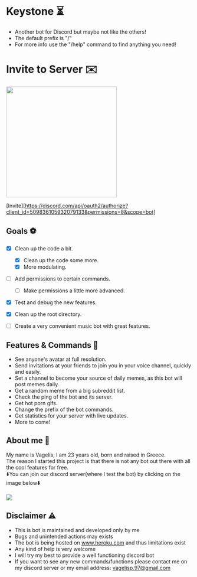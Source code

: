 # Keystone ⏳
* Another bot for Discord but maybe not like the others!
* The default prefix is "/"
* For more info use the "/help" command to find anything you need!

# Invite to Server ✉️
<a href="https://discord.com/api/oauth2/authorize?client_id=509836105932079133&permissions=8&scope=bot"><img height=300px src="https://i.imgur.com/W6Hg8XP.png"></a>

[Invite][https://discord.com/api/oauth2/authorize?client_id=509836105932079133&permissions=8&scope=bot]

## Goals ⚽
* [X] Clean up the code a bit.
    * [X] Clean up the code some more.
    * [X] More modulating.
* [ ] Add permissions to certain commands.
    * [ ] Make permissions a little more advanced.
* [X] Test and debug the new features.
* [X] Clean up the root directory.
* [ ] Create a very convenient music bot with great features.


## Features & Commands 👻
* See anyone's avatar at full resolution.
* Send invitations at your friends to join you in your voice channel, quickly and easily.
* Set a channel to become your source of daily memes, as this bot will post memes daily.
* Get a random meme from a big subreddit list.
* Check the ping of the bot and its server.
* Get hot porn gifs.
* Change the prefix of the bot commands.
* Get statistics for your server with live updates.
* More to come!


## About me 🤷
My name is Vagelis, I am 23 years old, born and raised in Greece.<br/>
The reason I started this project is that there is not any bot out there with all the cool features for free.<br/>
⬇️You can join our discord server(where I test the bot) by clicking on the image below⬇️
<br/>
<br/>
<a href="https://discord.gg/3fS2vEB"><img src="https://i.imgur.com/OUvlR93.png"></a>


## Disclaimer ⚠️
+ This is bot is maintained and developed only by me
+ Bugs and unintended actions may exists
+ The bot is being hosted on www.heroku.com and thus limitations exist
+ Any kind of help is very welcome
+ I will try my best to provide a well functioning discord bot
+ If you want to see any new commands/functions please contact me on my discord server or my email address: vagelisp.97@gmail.com
